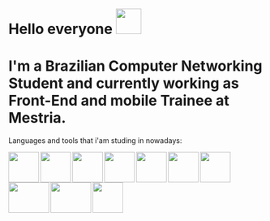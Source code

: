
 # Hello everyone <img align="rigth" width="50" height="50" src="https://images.emojiterra.com/google/android-11/512px/1f525.png"> 
 # I'm a Brazilian Computer Networking Student and currently working as Front-End and mobile Trainee at Mestria.
 
  Languages and tools that i'am studing in nowadays:
 
 <img align="left" width="60" height="60" src="https://cdn.freebiesupply.com/logos/large/2x/react-1-logo-png-transparent.png">
 <img align="left" width="60" height="60" src="https://fei.edu.br/~gwachs/disciplinas/CC4670/slides/Aula05/slides/images/react_native_logo.png">
 <img align="left" width="60" height="60" src="https://user-images.githubusercontent.com/63877012/118017180-aef29b00-b32c-11eb-8e6b-4aeb8fcdc533.png">
 <img align="left" width="60" height="60" src="https://upload.wikimedia.org/wikipedia/commons/thumb/9/99/Unofficial_JavaScript_logo_2.svg/480px-Unofficial_JavaScript_logo_2.svg.png">
 <img align="left" width="60" height="60" src="https://image.flaticon.com/icons/png/512/919/919826.png">
 <img align="left" width="60" height="60" src="https://mauriciomikulski.github.io/img/logos/html.png">
 <img align="left" width="60" height="60" src="https://git-scm.com/images/logos/downloads/Git-Icon-1788C.png">
  <img align="left" width="80" height="60" src="https://https://miro.medium.com/max/336/0*rmv6pZTW2hfP2XYd.png">
 <img align="left" width="80" height="60" src="https://devtools.com.br/blog/wp-content/uploads/2013/06/MySQL-Logo.wine_.png">
 <img align="left" width="60" height="60" src="https://brandslogos.com/wp-content/uploads/thumbs/php-logo-vector.svg">


